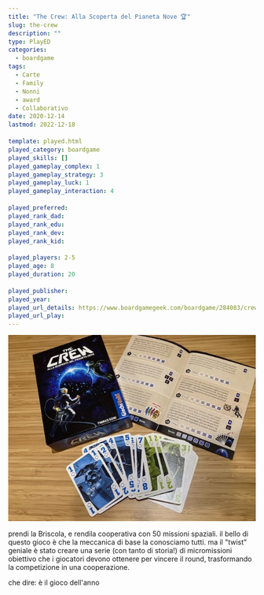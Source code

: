 ```yaml
---
title: "The Crew: Alla Scoperta del Pianeta Nove 🏆"
slug: the-crew
description: ""
type: PlayED
categories:
  - boardgame
tags:
  - Carte
  - Family
  - Nonni
  - award
  - Collaborativo
date: 2020-12-14
lastmod: 2022-12-18

template: played.html
played_category: boardgame
played_skills: []
played_gameplay_complex: 1
played_gameplay_strategy: 3
played_gameplay_luck: 1
played_gameplay_interaction: 4

played_preferred: 
played_rank_dad: 
played_rank_edu: 
played_rank_dev: 
played_rank_kid: 

played_players: 2-5
played_age: 8
played_duration: 20

played_publisher: 
played_year: 
played_url_details: https://www.boardgamegeek.com/boardgame/284083/crew-quest-planet-nine
played_url_play: 
---
```


![](../../assets/img/played/boardgame/thecrew.webp)

prendi la Briscola, e rendila cooperativa con 50 missioni spaziali.
il bello di questo gioco è che la meccanica di base la conosciamo tutti.
ma il "twist" geniale è stato creare una serie (con tanto di storia!) di micromissioni obiettivo che i giocatori devono ottenere per vincere il round, trasformando la competizione in una cooperazione.

che dire: è il gioco dell'anno
